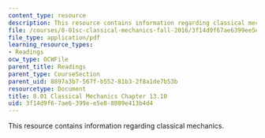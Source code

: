 ```yaml
---
content_type: resource
description: This resource contains information regarding classical mechanics.
file: /courses/8-01sc-classical-mechanics-fall-2016/3f14d9f67ae6399ee5e88089e413b4d4_MIT8_01F16_chapter13.10.pdf
file_type: application/pdf
learning_resource_types:
- Readings
ocw_type: OCWFile
parent_title: Readings
parent_type: CourseSection
parent_uid: 8897a3b7-567f-b552-81b3-2f8a1de7b53b
resourcetype: Document
title: 8.01 Classical Mechanics Chapter 13.10
uid: 3f14d9f6-7ae6-399e-e5e8-8089e413b4d4
---
```

This resource contains information regarding classical mechanics.